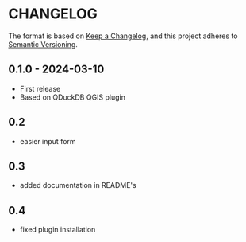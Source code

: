 # CHANGELOG

The format is based on [Keep a Changelog](https://keepachangelog.com/), and this project adheres to [Semantic Versioning](https://semver.org/).

<!--

Unreleased

## version_tag - YYYY-DD-mm

### Added

### Changed

### Removed

-->

## 0.1.0 - 2024-03-10

- First release
- Based on QDuckDB QGIS plugin

## 0.2 

- easier input form

## 0.3 

- added documentation in README's

## 0.4

- fixed plugin installation
